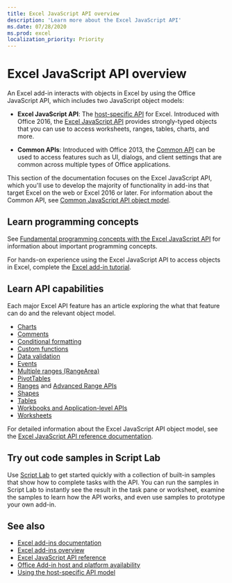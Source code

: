 ```yaml
---
title: Excel JavaScript API overview
description: 'Learn more about the Excel JavaScript API'
ms.date: 07/28/2020
ms.prod: excel
localization_priority: Priority
---
```


# Excel JavaScript API overview

An Excel add-in interacts with objects in Excel by using the Office JavaScript API, which includes two JavaScript object models:

* **Excel JavaScript API**: The [host-specific API](../develop/host-specific-api-model.md) for Excel. Introduced with Office 2016, the [Excel JavaScript API](/javascript/api/excel) provides strongly-typed objects that you can use to access worksheets, ranges, tables, charts, and more.

* **Common APIs**: Introduced with Office 2013, the [Common API](/javascript/api/office) can be used to access features such as UI, dialogs, and client settings that are common across multiple types of Office applications.

This section of the documentation focuses on the Excel JavaScript API, which you'll use to develop the majority of functionality in add-ins that target Excel on the web or Excel 2016 or later. For information about the Common API, see [Common JavaScript API object model](../../develop/office-javascript-api-object-model.md).

## Learn programming concepts

See [Fundamental programming concepts with the Excel JavaScript API](../../excel/excel-add-ins-core-concepts.md) for information about important programming concepts.

For hands-on experience using the Excel JavaScript API to access objects in Excel, complete the [Excel add-in tutorial](../../tutorials/excel-tutorial.md).

## Learn API capabilities

Each major Excel API feature has an article exploring the what that feature can do and the relevant object model.

* [Charts](../../excel/excel-add-ins-charts.md)
* [Comments](../../excel/excel-add-ins-comments.md)
* [Conditional formatting](../../excel/excel-add-ins-conditional-formatting.md)
* [Custom functions](../../excel/custom-functions-overview.md)
* [Data validation](../../excel/excel-add-ins-data-validation.md)
* [Events](../../excel/excel-add-ins-events.md)
* [Multiple ranges (RangeArea)](../../excel/excel-add-ins-multiple-ranges.md)
* [PivotTables](../../excel/excel-add-ins-pivottables.md)
* [Ranges](../../excel/excel-add-ins-ranges.md) and [Advanced Range APIs](../../excel/excel-add-ins-ranges-advanced.md)
* [Shapes](../../excel/excel-add-ins-shapes.md)
* [Tables](../../excel/excel-add-ins-tables.md)
* [Workbooks and Application-level APIs](../../excel/excel-add-ins-workbooks.md)
* [Worksheets](../../excel/excel-add-ins-worksheets.md)

For detailed information about the Excel JavaScript API object model, see the [Excel JavaScript API reference documentation](/javascript/api/excel).

## Try out code samples in Script Lab

Use [Script Lab](../../overview/explore-with-script-lab.md) to get started quickly with a collection of built-in samples that show how to complete tasks with the API. You can run the samples in Script Lab to instantly see the result in the task pane or worksheet, examine the samples to learn how the API works, and even use samples to prototype your own add-in.

## See also

* [Excel add-ins documentation](../../excel/index.yml)
* [Excel add-ins overview](../../excel/excel-add-ins-overview.md)
* [Excel JavaScript API reference](/javascript/api/excel)
* [Office Add-in host and platform availability](../../overview/office-add-in-availability.md)
* [Using the host-specific API model](../../develop/host-specific-api-model.md)
